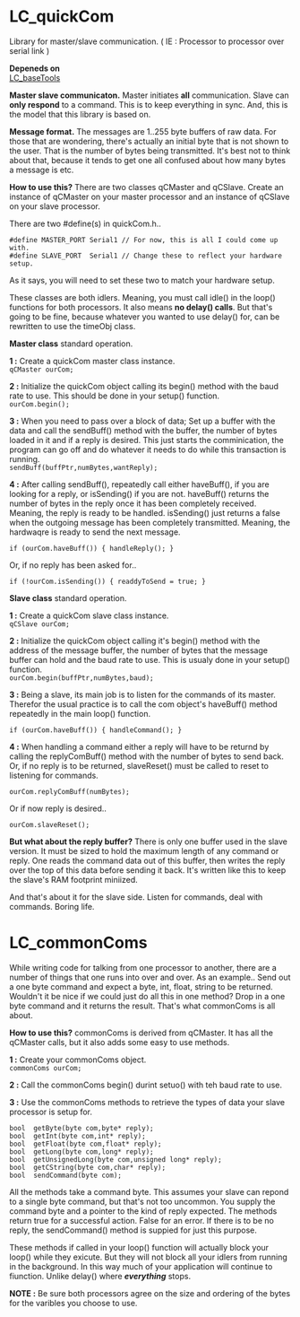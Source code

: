 # LC_quickCom
Library for master/slave communication. ( IE : Processor to processor over serial link )

**Depeneds on**  
[LC_baseTools](https://github.com/leftCoast/LC_baseTools)

**Master slave communicaton.** Master initiates **all** communication. Slave can **only respond** to a command. This is to keep everything in sync. And, this is the model that this library is based on.

**Message format.** The messages are 1..255 byte buffers of raw data. For those that are wondering, there's actually an initial byte that is not shown to the user. That is the number of bytes being transmitted. It's best not to think about that, because it tends to get one all confused about how many bytes a message is etc.

**How to use this?** There are two classes qCMaster and qCSlave. Create an instance of qCMaster on your master processor and an instance of qCSlave on your slave processor. 

There are two #define(s) in quickCom.h..
```
#define MASTER_PORT	Serial1	// For now, this is all I could come up with.
#define SLAVE_PORT	Serial1	// Change these to reflect your hardware setup.
```
As it says, you will need to set these two to match your hardware setup.

These classes are both idlers. Meaning, you must call idle() in the loop() functions for both processors. It also means **no delay() calls**. But that's going to be fine, because whatever you wanted to use delay() for, can be rewritten to use the timeObj class.

**Master class** standard operation.  


**1 :** Create a quickCom master class instance.  
```qCMaster ourCom;```

**2 :** Initialize the quickCom object calling its begin() method with the baud rate to use. This should be done in your setup() function.  
```ourCom.begin();```

**3 :** When you need to pass over a block of data; Set up a buffer with the data and call the sendBuff() method with the buffer, the number of bytes loaded in it and if a reply is desired. This just starts the comminication, the program can go off and do whatever it needs to do while this transaction is running.  
```sendBuff(buffPtr,numBytes,wantReply);```

**4 :** After calling sendBuff(), repeatedly call either haveBuff(), if you are looking for a reply, or isSending() if you are not. haveBuff() returns the number of bytes in the reply once it has been completely received. Meaning, the reply is ready to be handled. isSending() just returns a false when the outgoing message has been completely transmitted. Meaning, the hardwaqre is ready to send the next message.  

```if (ourCom.haveBuff()) { handleReply(); }```  

Or, if no reply has been asked for..  

```if (!ourCom.isSending()) { readdyToSend = true; }```  


**Slave class** standard operation.

**1 :** Create a quickCom slave class instance.  
```qCSlave ourCom;```

**2 :** Initialize the quickCom object calling it's begin() method with the address of the message buffer, the number of bytes that the message buffer can hold and the baud rate to use.  This is usualy done in your setup() function.  
```ourCom.begin(buffPtr,numBytes,baud);```  

**3 :** Being a slave, its main job is to listen for the commands of its master. Therefor the usual practice is to call the com object's haveBuff() method repeatedly in the main loop() function.  

```if (ourCom.haveBuff()) { handleCommand(); }```   

**4 :** When handling a command either a reply will have to be returnd by calling the replyComBuff() method with the number of bytes to send back. Or, if no reply is to be returned, slaveReset() must be called to reset to listening for commands.  

```ourCom.replyComBuff(numBytes);```  

Or if now reply is desired..  

```ourCom.slaveReset();```   

**But what about the reply buffer?** There is only one buffer used in the slave version. It must be sized to hold the maximum length of any command or reply. One reads the command data out of this buffer, then writes the reply over the top of this data before sending it back. It's written like this to keep the slave's RAM footprint miniized.


And that's about it for the slave side. Listen for commands, deal with commands. Boring life.  



# LC_commonComs

While writing code for talking from one processor to another, there are a number of things that one runs into over and over. As an example.. Send out a one byte command and expect a byte, int, float, string to be returned. Wouldn't it be nice if we could just do all this in one method? Drop in a one byte command and it returns the result. That's what commonComs is all about.

**How to use this?** commonComs is derived from qCMaster. It has all the qCMaster calls, but it also adds some easy to use methods.   

**1 :** Create your commonComs object.  
```commonComs ourCom;```  

**2 :** Call the commonComs begin() durint setuo() with teh baud rate to use.

**3 :** Use the commonComs methods to retrieve the types of data your slave processor is setup for.  


```
bool  getByte(byte com,byte* reply);
bool  getInt(byte com,int* reply);
bool  getFloat(byte com,float* reply);
bool  getLong(byte com,long* reply);
bool  getUnsignedLong(byte com,unsigned long* reply);
bool  getCString(byte com,char* reply);
bool  sendCommand(byte com);
```  

All the methods take a command byte. This assumes your slave can repond to a single byte command, but that's not too uncommon. You supply the command byte and a pointer to the kind of reply expected. The methods return true for a successful action. False for an error. If there is to be no reply, the sendCommand() method is suppied for just this purpose.

These methods if called in your loop() function will actually block your loop() while they exicute. But they will not block all your idlers from running in the background. In this way much of your application will continue to fiunction. Unlike delay() where ***everything*** stops.

**NOTE :** Be sure both processors agree on the size and ordering of the bytes for the varibles you choose to use.


